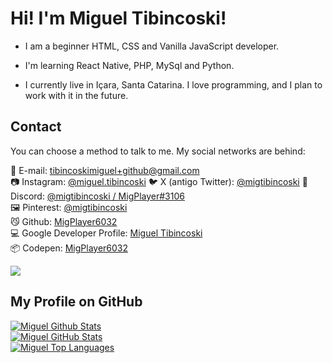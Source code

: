 # Hi! I'm Miguel Tibincoski!

- I am a beginner HTML, CSS and Vanilla JavaScript developer.
- I'm learning React Native, PHP, MySql and Python.

- I currently live in Içara, Santa Catarina. I love programming, and I plan to work with it in the future.

## Contact
You can choose a method to talk to me. My social networks are behind:

📨 E-mail: tibincoskimiguel+github@gmail.com <br>
📷 Instagram: [@miguel.tibincoski](https://instagram.com/miguel.tibincoski)
🐦 X (antigo Twitter): [@migtibincoski](https://x.com/migtibincoski)
💬 Discord: [@migtibincoski / MigPlayer#3106](https://discord.com/users/771746692327538738)<br>
🖼️ Pinterest: [@migtibincoski](https://pinterest.com/tibincoskimiguel)<br>
😼 Github: [MigPlayer6032](https://github.com/MigPlayer6032)<br>
💻 Google Developer Profile: [Miguel Tibincoski](https://g.dev/migueltibincoski)<br>
📦 Codepen: [MigPlayer6032](https://codepen.io/MigPlayer6032)


<a href="https://github.com/MigPlayer6032"><img src="https://komarev.com/ghpvc/?username=MigPlayer6032&color=4169e1&style=for-the-badge" /></a>

## My Profile on GitHub

<a href="https://github.com/MigPlayer6032/?"><img alt="Miguel Github Stats" src="https://github-readme-stats.vercel.app/api?username=MigPlayer6032&show_icons=true&theme=dark&bg_color=060A0CD0&hide_border=true&border_radius=5&cache_seconds=900&locale=pt-BR" /></a><br />
<a href="https://github.com/MigPlayer6032/?"><img alt="Miguel GitHub Stats" src="https://github-readme-streak-stats.herokuapp.com/?user=MigPlayer6032&theme=black-ice&hide_border=true&stroke=0000&background=060A0CD0&border_radius=5&cache_seconds=900&locale=pt-BR" /></a><br />
<a href="https://github.com/MigPlayer6032/?"><img alt="Miguel Top Languages" src="https://github-readme-stats.vercel.app/api/top-langs/?username=MigPlayer6032&theme=dark&langs_count=5&compact=true&count_private=true&hide_border=true&bg_color=060A0CD0&layout=compact&border_radius=5&cache_seconds=900&locale=pt-BR&card_width=445" /></a>
